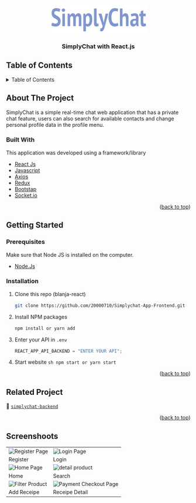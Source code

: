 <div id="top"></div>

<!-- HEADER -->
<div align="center">
  <img src="./src/assets/img/simplychat.png" />
  <h3 align="center">SimplyChat with React.js</h3>
</div>

<!-- TABLE OF CONTENTS -->

## Table of Contents

<details>
  <summary>Table of Contents</summary>
  <ol>
    <li>
       <a href="#about-the-project">About The Project</a>
      <ul>
        <li><a href="#built-with">Built With</a></li>
      </ul>
    </li>
    <li>
       <a href="#getting-started">Getting Started</a>
      <ul>
        <li><a href="#prerequisites">Prerequisites</a></li>
        <li><a href="#installation">Installation</a></li>
      </ul>
    </li>
    <li><a href="#related-project">Related Project</a></li>
    <li><a href="#screenshoots">Screenshot</a></li>
    <li><a href="#contributing">Contributing</a></li>
    <li><a href="#our-team">Our Team</a></li>
  </ol>
</details>

<!-- ABOUT THE PROJECT -->

## About The Project

SimplyChat is a simple real-time chat web application that has a private chat feature, users can also search for available contacts and change personal profile data in the profile menu.

### Built With

This application was developed using a framework/library

- [React Js](https://reactjs.org/)
- [Javascript](https://www.javascript.com/)
- [Axios](https://axios-http.com/)
- [Redux](https://redux.js.org/)
- [Bootstap](https://getbootstrap.com)
- [Socket.io](https://socket.io/)
<p align="right">(<a href="#top">back to top</a>)</p>

<!-- GETTING STARTED -->

## Getting Started

### Prerequisites

Make sure that Node JS is installed on the computer.

- [Node.Js](https://nodejs.org/en/download/)

### Installation

1. Clone this repo (blanja-react)
   ```sh
   git clone https://github.com/20000710/Simplychat-App-Frontend.git
   ```
2. Install NPM packages
   ```sh
   npm install or yarn add
   ```
3. Enter your API in `.env`
   ```js
   REACT_APP_API_BACKEND = "ENTER YOUR API";
   ```
4. Start website
 `sh npm start or yarn start`
<p align="right">(<a href="#top">back to top</a>)</p>

<!-- Related Project -->

## Related Project

:rocket: [`simplychat-backend`](https://github.com/20000710/Telegram-App-Backend.git)

<p align="right">(<a href="#top">back to top</a>)</p>

<!-- Screenshoots -->

## Screenshoots

<p align="center" display=flex>
<table>
  <tr>
    <td><image src="./screenshot/register.png" alt="Register Page" width=100%></td>
    <td><image src="./screenshot/login.png" alt="Login Page" width=100%/></td>
  </tr>
   <tr>
    <td>Register</td>
    <td>Login</td>
  </tr>
  <tr>
    <td><image src="./screenshot/landing-page.png" alt="Home Page" width=100% ></td>
    <td><image src="./screenshot/detail-product.png" alt="detail product" width=100%/></td>
  </tr>
  <tr>
    <td>Home</td>
    <td>Search</td>
  </tr>
  <tr>
    <td><image src="./screenshot/filter.png" alt="Filter Product" width=100%/></td>
    <td><image src="./screenshot/payment.png" alt="Payment Checkout Page" width=100%></td>
  </tr>
  <tr>
     <td>Add Receipe</td>
     <td>Receipe Detail</td>
  </tr>
</table>
